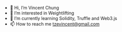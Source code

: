 - 👋 Hi, I’m Vincent Chung
- 👀 I’m interested in Weightlifting 
- 🌱 I’m currently learning Solidity, Truffle and Web3.js
- 📫 How to reach me tzevincent@gmail.com

<!---
TzeOn/TzeOn is a ✨ special ✨ repository because its `README.md` (this file) appears on your GitHub profile.
You can click the Preview link to take a look at your changes.
--->
